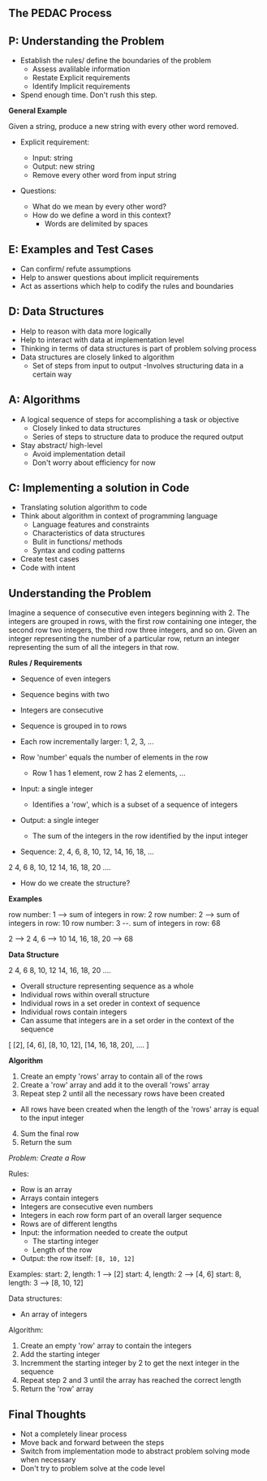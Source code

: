 ## The PEDAC Process

## P: Understanding the Problem
  
- Establish the rules/ define the boundaries of the problem
  - Assess avalilable information
  - Restate Explicit requirements
  - Identify Implicit requirements
- Spend enough time. Don't rush this step.

**General Example**

Given a string, produce a new string with every other word removed.

- Explicit requirement:
  - Input: string
  - Output: new string
  - Remove every other word from input string

- Questions:
  - What do we mean by every other word?
  - How do we define a word in this context?
    - Words are delimited by spaces

## E: Examples and Test Cases

- Can confirm/ refute assumptions
- Help to answer questions about implicit requirements
- Act as assertions which help to codify the rules and boundaries

## D: Data Structures

- Help to reason with data more logically
- Help to interact with data at implementation level
- Thinking in terms of data structures is part of problem solving process
- Data structures are closely linked to algorithm
  - Set of steps from input to output
    -Involves structuring data in a certain way

## A: Algorithms

- A logical sequence of steps for accomplishing a task or objective
  - Closely linked to data structures
  - Series of steps to structure data to produce the requred output
- Stay abstract/ high-level 
  - Avoid implementation detail
  - Don't worry about efficiency for now

## C: Implementing a solution in Code

- Translating solution algorithm to code
- Think about algorithm in context of programming language
  - Language features and constraints
  - Characteristics of data structures
  - Bulit in functions/ methods
  - Syntax and coding patterns
- Create test cases
- Code with intent

## Understanding the Problem

Imagine a sequence of consecutive even integers beginning with 2.  The integers are grouped in rows, 
with the first row containing one integer, the second row two integers, the third row three integers,
and so on.  Given an integer representing the number of a particular row, return an integer 
representing the sum of all the integers in that row.

**Rules / Requirements**
- Sequence of even integers
- Sequence begins with two
- Integers are consecutive
- Sequence is grouped in to rows
- Each row incrementally larger: 1, 2, 3, ...
- Row 'number' equals the number of elements in the row
  - Row 1 has 1 element, row 2 has 2 elements, ...
- Input: a single integer
  - Identifies a 'row', which is a subset of a sequence of integers
- Output: a single integer 
  - The sum of the integers in the row identified by the input integer

- Sequence: 
2, 4, 6, 8, 10, 12, 14, 16, 18, ...

2
4, 6
8, 10, 12
14, 16, 18, 20
....

- How do we create the structure?

**Examples**

row number: 1 --> sum of integers in row: 2
row number: 2 --> sum of integers in row: 10
row number: 3 --. sum of integers in row: 68


2 --> 2
4, 6 --> 10
14, 16, 18, 20 --> 68

**Data Structure**

2
4, 6
8, 10, 12
14, 16, 18, 20
....

- Overall structure representing sequence as a whole
- Individual rows within overall structure
- Individual rows in a set oreder in context of sequence
- Individual rows contain integers
- Can assume that integers are in a set order in the context of the sequence

[
  [2],
  [4, 6],
  [8, 10, 12],
  [14, 16, 18, 20],
  ....
]


**Algorithm**

1. Create an empty 'rows' array to contain all of the rows
2. Create a 'row' array and add it to the overall 'rows' array
3. Repeat step 2 until all the necessary rows have been created
  - All rows have been created when the length of the 'rows' array is equal to the input integer
4. Sum the final row
5. Return the sum 

*Problem: Create a Row*

Rules:
- Row is an array
- Arrays contain integers
- Integers are consecutive even numbers
- Integers in each row form part of an overall larger sequence
- Rows are of different lengths
- Input: the information needed to create the output
  - The starting integer
  - Length of the row
- Output: the row itself: `[8, 10, 12]`

Examples: 
start: 2, length: 1 --> [2]
start: 4, length: 2 --> [4, 6]
start: 8, length: 3 --> [8, 10, 12]


Data structures: 
- An array of integers

Algorithm: 
1. Create an empty 'row' array to contain the integers
2. Add the starting integer
3. Incremment the starting integer by 2 to get the next integer in the sequence
4. Repeat step 2 and 3 until the array has reached the correct length
5. Return the 'row' array

## Final Thoughts

- Not a completely linear process
- Move back and forward between the steps
- Switch from implementation mode to abstract problem solving mode when necessary
- Don't try to problem solve at the code level
